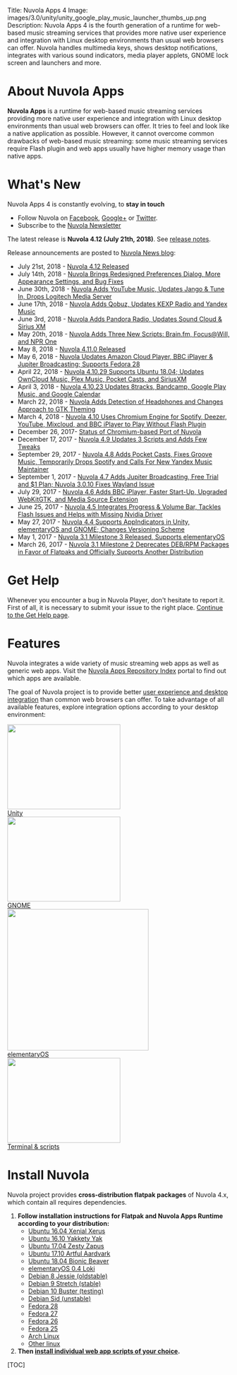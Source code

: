 Title: Nuvola Apps 4
Image: images/3.0/unity/unity_google_play_music_launcher_thumbs_up.png
Description: Nuvola Apps 4 is the fourth generation of a runtime for
    web-based music streaming services that provides more native user experience and integration
    with Linux desktop environments than usual web browsers can offer. Nuvola handles
    multimedia keys, shows desktop notifications, integrates with various sound indicators, media
    player applets, GNOME lock screen and launchers and more.
    
About Nuvola Apps
=================

**Nuvola Apps** is a runtime for web-based music streaming services providing more native user
experience and integration with Linux desktop environments than usual web browsers can offer. It
tries to feel and look like a native application as possible. However, it cannot overcome common
drawbacks of web-based music streaming: some music streaming services require Flash plugin and web
apps usually have higher memory usage than native apps.

What's New
==========

Nuvola Apps 4 is constantly evolving, to **stay in touch**

 * Follow Nuvola on [Facebook](https://www.facebook.com/nuvolaplayer),
    [Google+](https://plus.google.com/110794636546911932554) or
    [Twitter](https://twitter.com/NuvolaPlayer).
 * Subscribe to the [Nuvola Newsletter](http://eepurl.com/bLbm5H)

The latest release is **Nuvola 4.12 (July 21th, 2018)**. See [release notes](:4/notes.html).

Release announcements are posted to [Nuvola News blog](https://medium.com/nuvola-news):

 * July 21st, 2018 - [Nuvola 4.12 Released](https://medium.com/nuvola-news/nuvola-4-12-released-297cb17630c1)
 * July 14th, 2018 - [Nuvola Brings Redesigned Preferences Dialog, More Appearance Settings, and Bug Fixes](https://medium.com/nuvola-news/nuvola-brings-redesigned-preferences-dialog-more-appearance-settings-and-bug-fixes-6545325b35f3) 
 * June 30th, 2018 - [Nuvola Adds YouTube Music, Updates Jango & Tune In, Drops Logitech Media Server](https://medium.com/nuvola-news/nuvola-adds-youtube-music-updates-jango-tune-in-drops-logitech-media-server-37dfc73bc6f9)
 * June 17th, 2018 - [Nuvola Adds Qobuz, Updates KEXP Radio and Yandex Music](https://medium.com/nuvola-news/nuvola-adds-qobuz-updates-kexp-radio-and-yandex-music-a67c9ee8d783)
 * June 3rd, 2018 - [Nuvola Adds Pandora Radio, Updates Sound Cloud & Sirius XM](https://medium.com/nuvola-news/nuvola-adds-pandora-radio-updates-sound-cloud-sirius-xm-1691822ef1fe)
 * May 20th, 2018 - [Nuvola Adds Three New Scripts: Brain.fm, Focus@Will, and NPR One](https://medium.com/nuvola-news/nuvola-adds-three-new-scripts-brain-fm-focus-will-and-npr-one-ca989ad0530a) 
 * May 8, 2018 - [Nuvola 4.11.0 Released](https://medium.com/nuvola-news/nuvola-4-11-0-released-1aecb90a2fb9)
 * May 6, 2018 - [Nuvola Updates Amazon Cloud Player, BBC iPlayer & Jupiter Broadcasting; Supports Fedora 28](https://medium.com/nuvola-news/nuvola-updates-amazon-cloud-player-bbc-iplayer-jupiter-broadcasting-supports-fedora-28-38c809a08639)
 * April 22, 2018 - [Nuvola 4.10.29 Supports Ubuntu 18.04; Updates OwnCloud Music, Plex Music, Pocket Casts, and SiriusXM](https://medium.com/nuvola-news/nuvola-4-10-29-784f90063b44)
 * April 3, 2018 - [Nuvola 4.10.23 Updates 8tracks, Bandcamp, Google Play Music, and Google Calendar](https://medium.com/nuvola-news/nuvola-4-10-23-325c54a9d494)
 * March 22, 2018 - [Nuvola Adds Detection of Headphones and Changes Approach to GTK Theming](https://medium.com/nuvola-news/nuvola-adds-detection-of-headphones-and-changes-approach-to-gtk-theming-274cab6772fe)
 * March 4, 2018 - [Nuvola 4.10 Uses Chromium Engine for Spotify, Deezer, YouTube, Mixcloud, and BBC iPlayer to Play Without Flash Plugin](https://medium.com/nuvola-news/nuvola-4-10-da46a5088c94)
 * December 26, 2017- [Status of Chromium-based Port of Nuvola](https://medium.com/nuvola-news/nuvola-4-10-da46a5088c94)
 * December 17, 2017 - [Nuvola 4.9 Updates 3 Scripts and Adds Few Tweaks](https://medium.com/nuvola-news/nuvola-4-9-30bdffdea714)
 * September 29, 2017 - [Nuvola 4.8 Adds Pocket Casts, Fixes Groove Music, Temporarily Drops Spotify and Calls For New Yandex Music Maintainer](https://medium.com/nuvola-news/nuvola-4-8-adds-pocket-casts-fixes-groove-music-temporarily-drops-spotify-and-calls-for-new-6ff7cfacac97)
 * September 1, 2017 - [Nuvola 4.7 Adds Jupiter Broadcasting, Free Trial and $1 Plan; Nuvola 3.0.10 Fixes Wayland Issue](https://medium.com/nuvola-news/nuvola-4-7-adds-jupiter-broadcasting-free-trial-and-1-plan-nuvola-3-0-10-fixes-wayland-issue-fbb6a8949023)
 * July 29, 2017 - [Nuvola 4.6 Adds BBC iPlayer, Faster Start-Up, Upgraded WebKitGTK, and Media Source Extension](https://medium.com/nuvola-news/nuvola-4-6-released-afd958c4e361)
 * June 25, 2017 - [Nuvola 4.5 Integrates Progress & Volume Bar, Tackles Flash Issues and Helps with Missing Nvidia Driver](https://medium.com/nuvola-news/nuvola-4-5-released-a16ff727981e)
 * May 27, 2017 - [Nuvola 4.4 Supports AppIndicators in Unity, elementaryOS and GNOME; Changes Versioning Scheme](https://medium.com/nuvola-news/nuvola-4-4-supports-appindicators-in-unity-elementaryos-and-gnome-changes-versioning-scheme-a323b80e5cda)
 * May 1, 2017 - [Nuvola 3.1 Milestone 3 Released, Supports elementaryOS](https://medium.com/nuvola-news/nuvola-3-1-milestone-3-released-supports-elementaryos-10a62d2bdf35)
 * March 26, 2017 - [Nuvola 3.1 Milestone 2 Deprecates DEB/RPM Packages in Favor of Flatpaks and Officially Supports Another Distribution](https://medium.com/nuvola-news/nuvola-3-1-milestone-2-deprecates-deb-rpm-packages-in-favor-of-flatpaks-and-officially-supports-579534c3b75c)

Get Help
========

Whenever you encounter a bug in Nuvola Player, don't hesitate to report it. First of all, it is
necessary to submit your issue to the right place. [Continue to the Get Help page](:4/help.html).

Features
========

Nuvola integrates a wide variety of music streaming web apps as well as generic web apps.
Visit the [Nuvola Apps Repository Index](https://nuvola.tiliado.eu/) portal to find out which
apps are available.


The goal of Nuvola project is to provide better
[user experience and desktop integration](:4/explore.html) than common web browsers can
offer. To take advantage of all available features, explore integration options according to your
desktop environment:


<div class="row">
  <div class="col-sm-12">
    <div class="thumbnail">
      <a href=":4/explore.html#explore-unity"><img src=":images/3.0/unity/unity_google_play_music_launcher_thumbs_up[256x192].png" width="256" height="192" /></a>
      <div class="caption">
        <a class="btn btn-primary btn-block" role="button" href=":4/explore.html#explore-unity">Unity</a>
      </div>
    </div>
  </div>
  <div class="col-sm-12">
    <div class="thumbnail">
      <a href=":4/explore.html#explore-gnome"><img src=":images/3.0/gnome/gnome_add_to_favorites[256x192].png" width="256" height="192" /></a>
      <div class="caption">
        <a class="btn btn-primary btn-block" role="button" href=":4/explore.html#explore-gnome">GNOME</a>
      </div>
    </div>
  </div>
  <div class="col-sm-12">
    <div class="thumbnail">
      <a href=":4/explore.html#explore-pantheon"><img src=":images/3.1/pantheon/pantheon_dock_thumbs_up_done_with_window[320x].png" width="320" /></a>
      <div class="caption">
        <a class="btn btn-primary btn-block" role="button" href=":4/explore.html#explore-pantheon">elementaryOS</a>
      </div>
    </div>
  </div>
  <div class="col-sm-12">
    <div class="thumbnail">
      <a href=":4/explore.html#explore-terminal"><img src=":images/3.0/unity/unity_nuvolactl_multiple_apps[256x192].png" width="256" height="192" /></a>
      <div class="caption">
        <a class="btn btn-primary btn-block" role="button" href=":4/explore.html#explore-terminal">Terminal & scripts</a>
      </div>
    </div>
  </div>
</div>

Install Nuvola
==============

Nuvola project provides **cross-distribution flatpak packages** of Nuvola 4.x, which contain all requires dependencies.

  1. **Follow installation instructions for Flatpak and Nuvola Apps Runtime according to your distribution:**
      * [Ubuntu 16.04 Xenial Xerus](https://nuvola.tiliado.eu/nuvola/ubuntu/xenial)
      * [Ubuntu 16.10 Yakkety Yak](https://nuvola.tiliado.eu/nuvola/ubuntu/yakkety)
      * [Ubuntu 17.04 Zesty Zapus](https://nuvola.tiliado.eu/nuvola/ubuntu/zesty)
      * [Ubuntu 17.10 Artful Aardvark](https://nuvola.tiliado.eu/nuvola/ubuntu/artful)
      * [Ubuntu 18.04 Bionic Beaver](https://nuvola.tiliado.eu/nuvola/ubuntu/bionic)
      * [elementaryOS 0.4 Loki](https://nuvola.tiliado.eu/nuvola/elementary/loki)
      * [Debian 8 Jessie (oldstable)](https://nuvola.tiliado.eu/nuvola/debian/jessie)
      * [Debian 9 Stretch (stable)](https://nuvola.tiliado.eu/nuvola/debian/stretch)
      * [Debian 10 Buster (testing)](https://nuvola.tiliado.eu/nuvola/debian/buster)
      * [Debian Sid (unstable)](https://nuvola.tiliado.eu/nuvola/debian/sid)
      * [Fedora 28](https://nuvola.tiliado.eu/nuvola/fedora/fc28)
      * [Fedora 27](https://nuvola.tiliado.eu/nuvola/fedora/fc27)
      * [Fedora 26](https://nuvola.tiliado.eu/nuvola/fedora/fc26)
      * [Fedora 25](https://nuvola.tiliado.eu/nuvola/fedora/fc25)
      * [Arch Linux](https://nuvola.tiliado.eu/nuvola/archlinux)
      * [Other linux](https://nuvola.tiliado.eu/nuvola/other)
  2. **Then [install individual web app scripts of your choice](https://nuvola.tiliado.eu/).**


[TOC]
